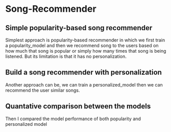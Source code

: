 # Song-Recommender
## Simple popularity-based  song recommender

Simplest approach is popularity-based recommender in which we first train a popularity_model and then we recommend song to the users based on how much that song is popular or simply how many times that song is being listened. But its limitation is that it has no personalization.

## Build a song recommender with personalization

Another approach can be, we can train a personalized_model then we can recommend the user similar songs.

## Quantative comparison between the models

Then I compared the model performance of both popularity and personalized model
